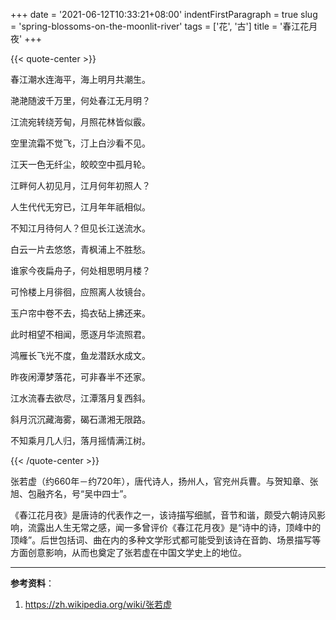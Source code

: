 +++
date = '2021-06-12T10:33:21+08:00'
indentFirstParagraph = true
slug = 'spring-blossoms-on-the-moonlit-river'
tags = ['花', '古']
title = '春江花月夜'
+++

{{< quote-center >}}

春江潮水连海平，海上明月共潮生。

滟滟随波千万里，何处春江无月明？

江流宛转绕芳甸，月照花林皆似霰。

空里流霜不觉飞，汀上白沙看不见。

江天一色无纤尘，皎皎空中孤月轮。

江畔何人初见月，江月何年初照人？

人生代代无穷已，江月年年祇相似。

不知江月待何人？但见长江送流水。

白云一片去悠悠，青枫浦上不胜愁。

谁家今夜扁舟子，何处相思明月楼？

可怜楼上月徘徊，应照离人妆镜台。

玉户帘中卷不去，捣衣砧上拂还来。

此时相望不相闻，愿逐月华流照君。

鸿雁长飞光不度，鱼龙潜跃水成文。

昨夜闲潭梦落花，可非春半不还家。

江水流春去欲尽，江潭落月复西斜。

斜月沉沉藏海雾，碣石潇湘无限路。

不知乘月几人归，落月摇情满江树。

{{< /quote-center >}}

张若虚（约660年－约720年），唐代诗人，扬州人，官兖州兵曹。与贺知章、张旭、包融齐名，号“吴中四士”。

《春江花月夜》是唐诗的代表作之一，该诗描写细腻，音节和谐，颇受六朝诗风影响，流露出人生无常之感，闻一多曾评价《春江花月夜》是“诗中的诗，顶峰中的顶峰”。后世包括词、曲在内的多种文学形式都可能受到该诗在音韵、场景描写等方面创意影响，从而也奠定了张若虚在中国文学史上的地位。

---

**参考资料**：

1. <https://zh.wikipedia.org/wiki/张若虚>

